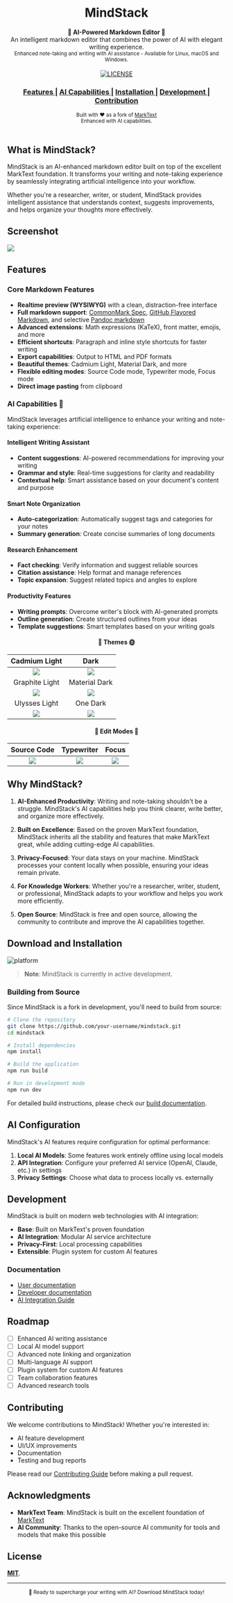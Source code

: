 <h1 align="center">MindStack</h1>

<div align="center">
  <strong>🤖 AI-Powered Markdown Editor 🧠</strong><br>
  An intelligent markdown editor that combines the power of AI with elegant writing experience.<br>
  <sub>Enhanced note-taking and writing with AI assistance - Available for Linux, macOS and Windows.</sub>
</div>

<br>

<div align="center">
  <!-- License -->
  <a href="LICENSE">
    <img src="https://img.shields.io/github/license/marktext/marktext.svg" alt="LICENSE">
  </a>
</div>

<div align="center">
  <h3>
    <a href="#features">
      Features
    </a>
    <span> | </span>
    <a href="#ai-capabilities">
      AI Capabilities
    </a>
    <span> | </span>
    <a href="#download-and-installation">
      Installation
    </a>
    <span> | </span>
    <a href="#development">
      Development
    </a>
    <span> | </span>
    <a href="#contribution">
      Contribution
    </a>
  </h3>
</div>

<div align="center">
  <sub>Built with ❤︎ as a fork of <a href="https://github.com/marktext/marktext">MarkText</a><br>
  Enhanced with AI capabilities.</sub>
</div>

<br />

## What is MindStack?

MindStack is an AI-enhanced markdown editor built on top of the excellent MarkText foundation. It transforms your writing and note-taking experience by seamlessly integrating artificial intelligence into your workflow.

Whether you're a researcher, writer, or student, MindStack provides intelligent assistance that understands context, suggests improvements, and helps organize your thoughts more effectively.

## Screenshot

![](docs/marktext.png?raw=true)

## Features

### Core Markdown Features
- **Realtime preview (WYSIWYG)** with a clean, distraction-free interface
- **Full markdown support**: [CommonMark Spec](https://spec.commonmark.org/0.29/), [GitHub Flavored Markdown](https://github.github.com/gfm/), and selective [Pandoc markdown](https://pandoc.org/MANUAL.html#pandocs-markdown)
- **Advanced extensions**: Math expressions (KaTeX), front matter, emojis, and more
- **Efficient shortcuts**: Paragraph and inline style shortcuts for faster writing
- **Export capabilities**: Output to HTML and PDF formats
- **Beautiful themes**: Cadmium Light, Material Dark, and more
- **Flexible editing modes**: Source Code mode, Typewriter mode, Focus mode
- **Direct image pasting** from clipboard

### AI Capabilities 🤖

MindStack leverages artificial intelligence to enhance your writing and note-taking experience:

#### **Intelligent Writing Assistant**
- **Content suggestions**: AI-powered recommendations for improving your writing
- **Grammar and style**: Real-time suggestions for clarity and readability
- **Contextual help**: Smart assistance based on your document's content and purpose

#### **Smart Note Organization**
- **Auto-categorization**: Automatically suggest tags and categories for your notes
- **Summary generation**: Create concise summaries of long documents

#### **Research Enhancement**
- **Fact checking**: Verify information and suggest reliable sources
- **Citation assistance**: Help format and manage references
- **Topic expansion**: Suggest related topics and angles to explore

#### **Productivity Features**
- **Writing prompts**: Overcome writer's block with AI-generated prompts
- **Outline generation**: Create structured outlines from your ideas
- **Template suggestions**: Smart templates based on your writing goals

<h4 align="center">🌙 Themes 🌞</h4>

| Cadmium Light                                     | Dark                                            |
|:-------------------------------------------------:|:-----------------------------------------------:|
| ![](docs/themeImages/cadmium-light.png?raw=true)  | ![](docs/themeImages/dark.png?raw=true)         |
| Graphite Light                                    | Material Dark                                   |
| ![](docs/themeImages/graphite-light.png?raw=true) | ![](docs/themeImages/materal-dark.png?raw=true) |
| Ulysses Light                                     | One Dark                                        |
| ![](docs/themeImages/ulysses-light.png?raw=true)  | ![](docs/themeImages/one-dark.png?raw=true)     |

<h4 align="center">🎯 Edit Modes 📝</h4>

| Source Code          | Typewriter               | Focus               |
|:--------------------:|:------------------------:|:-------------------:|
| ![](docs/source.gif) | ![](docs/typewriter.gif) | ![](docs/focus.gif) |

## Why MindStack?

1. **AI-Enhanced Productivity**: Writing and note-taking shouldn't be a struggle. MindStack's AI capabilities help you think clearer, write better, and organize more effectively.

2. **Built on Excellence**: Based on the proven MarkText foundation, MindStack inherits all the stability and features that make MarkText great, while adding cutting-edge AI capabilities.

3. **Privacy-Focused**: Your data stays on your machine. MindStack processes your content locally when possible, ensuring your ideas remain private.

4. **For Knowledge Workers**: Whether you're a researcher, writer, student, or professional, MindStack adapts to your workflow and helps you work more efficiently.

5. **Open Source**: MindStack is free and open source, allowing the community to contribute and improve the AI capabilities together.

## Download and Installation

![platform](https://img.shields.io/static/v1.svg?label=Platform&message=Linux-64%20|%20macOS-64%20|%20Win-32%20|%20Win-64&style=for-the-badge)

> **Note**: MindStack is currently in active development.

### Building from Source

Since MindStack is a fork in development, you'll need to build from source:

```bash
# Clone the repository
git clone https://github.com/your-username/mindstack.git
cd mindstack

# Install dependencies
npm install

# Build the application
npm run build

# Run in development mode
npm run dev
```

For detailed build instructions, please check our [build documentation](docs/dev/BUILD.md).

## AI Configuration

MindStack's AI features require configuration for optimal performance:

1. **Local AI Models**: Some features work entirely offline using local models
2. **API Integration**: Configure your preferred AI service (OpenAI, Claude, etc.) in settings
3. **Privacy Settings**: Choose what data to process locally vs. externally

## Development

MindStack is built on modern web technologies with AI integration:

- **Base**: Built on MarkText's proven foundation
- **AI Integration**: Modular AI service architecture
- **Privacy-First**: Local processing capabilities
- **Extensible**: Plugin system for custom AI features

### Documentation

- [User documentation](docs/README.md)
- [Developer documentation](docs/dev/README.md)
- [AI Integration Guide](docs/AI_INTEGRATION.md)

## Roadmap

- [ ] Enhanced AI writing assistance
- [ ] Local AI model support
- [ ] Advanced note linking and organization
- [ ] Multi-language AI support
- [ ] Plugin system for custom AI features
- [ ] Team collaboration features
- [ ] Advanced research tools

## Contributing

We welcome contributions to MindStack! Whether you're interested in:
- AI feature development
- UI/UX improvements
- Documentation
- Testing and bug reports

Please read our [Contributing Guide](CONTRIBUTING.md) before making a pull request.

## Acknowledgments

- **MarkText Team**: MindStack is built on the excellent foundation of [MarkText](https://github.com/marktext/marktext)
- **AI Community**: Thanks to the open-source AI community for tools and models that make this possible

## License

[**MIT**](LICENSE).

---

<div align="center">
  <sub>🚀 Ready to supercharge your writing with AI? Download MindStack today!</sub>
</div>
